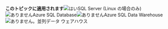 <Token>**このトピックに適用されます**![はい](media/yes.png)SQL Server (Linux の場合のみ)![ありません](media/no.png)Azure SQL Database![ありません](media/no.png)Azure SQL Data Warehouse![ありません](media/no.png)。並列データ ウェアハウス </Token>